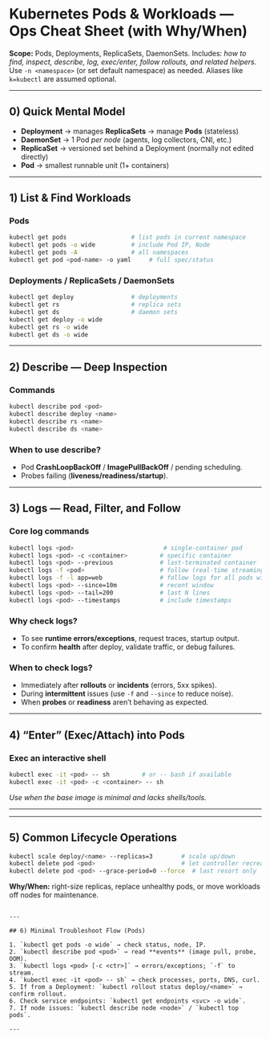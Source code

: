 
# Kubernetes Pods & Workloads — Ops Cheat Sheet (with Why/When)

**Scope:** Pods, Deployments, ReplicaSets, DaemonSets. Includes: *how to find, inspect, describe, log, exec/enter, follow rollouts, and related helpers.*  
Use `-n <namespace>` (or set default namespace) as needed. Aliases like `k=kubectl` are assumed optional.

---

## 0) Quick Mental Model

- **Deployment** → manages **ReplicaSets** → manage **Pods** (stateless)
- **DaemonSet** → 1 Pod *per node* (agents, log collectors, CNI, etc.)
- **ReplicaSet** → versioned set behind a Deployment (normally not edited directly)
- **Pod** → smallest runnable unit (1+ containers)

---

## 1) List & Find Workloads

### Pods
```bash
kubectl get pods                  # list pods in current namespace
kubectl get pods -o wide          # include Pod IP, Node
kubectl get pods -A               # all namespaces
kubectl get pod <pod-name> -o yaml     # full spec/status
```

### Deployments / ReplicaSets / DaemonSets
```bash
kubectl get deploy                # deployments
kubectl get rs                    # replica sets
kubectl get ds                    # daemon sets
kubectl get deploy -o wide
kubectl get rs -o wide
kubectl get ds -o wide
```
---

## 2) Describe — Deep Inspection

### Commands
```bash
kubectl describe pod <pod>
kubectl describe deploy <name>
kubectl describe rs <name>
kubectl describe ds <name>
```

### When to use **describe**?
- Pod **CrashLoopBackOff** / **ImagePullBackOff** / pending scheduling.
- Probes failing (**liveness/readiness/startup**).

---

## 3) Logs — Read, Filter, and Follow

### Core log commands
```bash
kubectl logs <pod>                         # single-container pod
kubectl logs <pod> -c <container>         # specific container
kubectl logs <pod> --previous             # last-terminated container
kubectl logs -f <pod>                     # follow (real-time streaming)
kubectl logs -f -l app=web                # follow logs for all pods with label
kubectl logs <pod> --since=10m            # recent window
kubectl logs <pod> --tail=200             # last N lines
kubectl logs <pod> --timestamps           # include timestamps
```

### Why check logs?
- To see **runtime errors/exceptions**, request traces, startup output.
- To confirm **health** after deploy, validate traffic, or debug failures.

### When to check logs?
- Immediately after **rollouts** or **incidents** (errors, 5xx spikes).
- During **intermittent** issues (use `-f` and `--since` to reduce noise).
- When **probes** or **readiness** aren’t behaving as expected.

---

## 4) “Enter” (Exec/Attach) into Pods

### Exec an interactive shell
```bash
kubectl exec -it <pod> -- sh         # or -- bash if available
kubectl exec -it <pod> -c <container> -- sh
```

*Use when the base image is minimal and lacks shells/tools.*

---

---

## 5) Common Lifecycle Operations

```bash
kubectl scale deploy/<name> --replicas=3        # scale up/down
kubectl delete pod <pod>                        # let controller recreate
kubectl delete pod <pod> --grace-period=0 --force  # last resort only
```

**Why/When:** right-size replicas, replace unhealthy pods, or move workloads off nodes for maintenance.

```

---

## 6) Minimal Troubleshoot Flow (Pods)

1. `kubectl get pods -o wide` → check status, node, IP.  
2. `kubectl describe pod <pod>` → read **events** (image pull, probe, OOM).  
3. `kubectl logs <pod> [-c <ctr>]` → errors/exceptions; `-f` to stream.  
4. `kubectl exec -it <pod> -- sh` → check processes, ports, DNS, curl.  
5. If from a Deployment: `kubectl rollout status deploy/<name>` → confirm rollout.  
6. Check service endpoints: `kubectl get endpoints <svc> -o wide`.  
7. If node issues: `kubectl describe node <node>` / `kubectl top pods`.  

---
